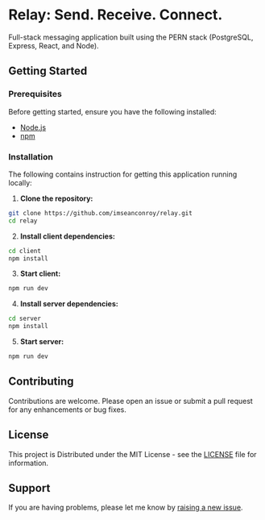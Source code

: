# Relay: Send. Receive. Connect.

Full-stack messaging application built using the PERN stack (PostgreSQL, Express, React, and Node).

## Getting Started

### Prerequisites
Before getting started, ensure you have the following installed:
- [Node.js](https://nodejs.org/)
- [npm](https://www.npmjs.com/)

### Installation

The following contains instruction for getting this application running locally:


1. **Clone the repository:**

```bash
git clone https://github.com/imseanconroy/relay.git
cd relay
```

2. **Install client dependencies:**
```bash
cd client
npm install
```

3. **Start client:**

```bash
npm run dev
```

4. **Install server dependencies:**
```bash
cd server
npm install
```

5. **Start server:**

```bash
npm run dev
```

## Contributing

Contributions are welcome. Please open an issue or submit a pull request for any enhancements or bug fixes.

## License

This project is Distributed under the MIT License - see the [LICENSE](LICENSE) file for information.

## Support

If you are having problems, please let me know by [raising a new issue](https://github.com/ImSeanConroy/relay/issues/new/choose).